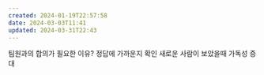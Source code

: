```yaml
---
created: 2024-01-19T22:57:58
date: 2024-03-03T11:41
updated: 2024-03-31T22:43
---
```

팀원과의 합의가 필요한 이유?
정답에 가까운지 확인
새로운 사람이 보았을때 가독성 증대